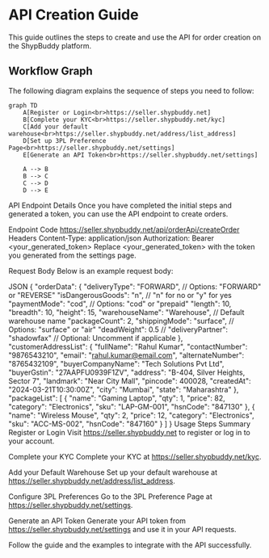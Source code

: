 # API Creation Guide

This guide outlines the steps to create and use the API for order creation on the ShypBuddy platform.

## Workflow Graph

The following diagram explains the sequence of steps you need to follow:

````mermaid
graph TD
    A[Register or Login<br>https://seller.shypbuddy.net]
    B[Complete your KYC<br>https://seller.shypbuddy.net/kyc]
    C[Add your default warehouse<br>https://seller.shypbuddy.net/address/list_address]
    D[Set up 3PL Preference Page<br>https://seller.shypbuddy.net/settings]
    E[Generate an API Token<br>https://seller.shypbuddy.net/settings]

    A --> B
    B --> C
    C --> D
    D --> E

````
API Endpoint Details
Once you have completed the initial steps and generated a token, you can use the API endpoint to create orders.

Endpoint
Code
https://seller.shypbuddy.net/api/orderApi/createOrder
Headers
Content-Type: application/json
Authorization: Bearer <your_generated_token>
Replace <your_generated_token> with the token you generated from the settings page.

Request Body
Below is an example request body:

JSON
{
  "orderData": {
    "deliveryType": "FORWARD", // Options: "FORWARD" or "REVERSE"
    "isDangerousGoods": "n",     // "n" for no or "y" for yes
    "paymentMode": "cod",        // Options: "cod" or "prepaid"
    "length": 10,
    "breadth": 10,
    "height": 15,
    "warehouseName": "Warehouse", // Default warehouse name
    "packageCount": 2,
    "shippingMode": "surface",    // Options: "surface" or "air"
    "deadWeight": 0.5
    // "deliveryPartner": "shadowfax" // Optional: Uncomment if applicable
  },
  "customerAddressList": {
    "fullName": "Rahul Kumar",
    "contactNumber": "9876543210",
    "email": "rahul.kumar@email.com",
    "alternateNumber": "8765432109",
    "buyerCompanyName": "Tech Solutions Pvt Ltd",
    "buyerGstin": "27AAPFU0939F1ZV",
    "address": "B-404, Silver Heights, Sector 7",
    "landmark": "Near City Mall",
    "pincode": 400028,
    "createdAt": "2024-03-21T10:30:00Z",
    "city": "Mumbai",
    "state": "Maharashtra"
  },
  "packageList": [
    {
      "name": "Gaming Laptop",
      "qty": 1,
      "price": 82,
      "category": "Electronics",
      "sku": "LAP-GM-001",
      "hsnCode": "847130"
    },
    {
      "name": "Wireless Mouse",
      "qty": 2,
      "price": 12,
      "category": "Electronics",
      "sku": "ACC-MS-002",
      "hsnCode": "847160"
    }
  ]
}
Usage Steps Summary
Register or Login
Visit https://seller.shypbuddy.net to register or log in to your account.

Complete your KYC
Complete your KYC at https://seller.shypbuddy.net/kyc.

Add your Default Warehouse
Set up your default warehouse at https://seller.shypbuddy.net/address/list_address.

Configure 3PL Preferences
Go to the 3PL Preference Page at https://seller.shypbuddy.net/settings.

Generate an API Token
Generate your API token from https://seller.shypbuddy.net/settings and use it in your API requests.

Follow the guide and the examples to integrate with the API successfully.
